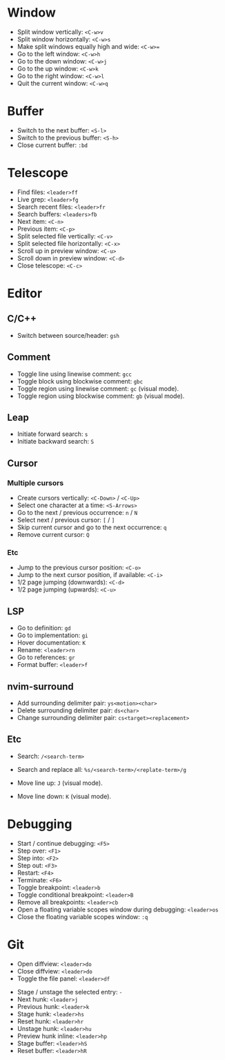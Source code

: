 # Window
- Split window vertically: `<C-w>v`
- Split window horizontally: `<C-w>s`
- Make split windows equally high and wide: `<C-w>=`
- Go to the left window: `<C-w>h`
- Go to the down window: `<C-w>j`
- Go to the up window: `<C-w>k`
- Go to the right window: `<C-w>l`
- Quit the current window: `<C-w>q`

# Buffer
- Switch to the next buffer: `<S-l>`
- Switch to the previous buffer: `<S-h>`
- Close current buffer: `:bd`

# Telescope
- Find files: `<leader>ff`
- Live grep: `<leader>fg`
- Search recent files: `<leader>fr`
- Search buffers: `<leaders>fb`
- Next item: `<C-n>`
- Previous item: `<C-p>`
- Split selected file vertically: `<C-v>`
- Split selected file horizontally: `<C-x>`
- Scroll up in preview window: `<C-u>`
- Scroll down in preview window: `<C-d>`
- Close telescope: `<C-c>`

# Editor
## C/C++
- Switch between source/header: `gsh`

## Comment
- Toggle line using linewise comment: `gcc`
- Toggle block using blockwise comment: `gbc`
- Toggle region using linewise comment: `gc` (visual mode).
- Toggle region using blockwise comment: `gb` (visual mode).

## Leap
- Initiate forward search: `s`
- Initiate backward search: `S`

## Cursor
### Multiple cursors
- Create cursors vertically: `<C-Down>` / `<C-Up>`
- Select one character at a time: `<S-Arrows>`
- Go to the next / previous occurrence: `n` / `N`
- Select next / previous cursor: `[` / `]`
- Skip current cursor and go to the next occurrence: `q`
- Remove current cursor: `Q`

### Etc
- Jump to the previous cursor position: `<C-o>`
- Jump to the next cursor position, if available: `<C-i>`
- 1/2 page jumping (downwards): `<C-d>`
- 1/2 page jumping (upwards): `<C-u>`

## LSP
- Go to definition: `gd`
- Go to implementation: `gi`
- Hover documentation: `K`
- Rename: `<leader>rn`
- Go to references: `gr`
- Format buffer: `<leader>f`

## nvim-surround
- Add surrounding delimiter pair: `ys<motion><char>`
- Delete surrounding delimiter pair: `ds<char>`
- Change surrounding delimiter pair: `cs<target><replacement>`

## Etc
- Search: `/<search-term>`
- Search and replace all: `%s/<search-term>/<replate-term>/g`

- Move line up: `J` (visual mode).
- Move line down: `K` (visual mode).

# Debugging
- Start / continue debugging: `<F5>`
- Step over: `<F1>`
- Step into: `<F2>`
- Step out: `<F3>`
- Restart: `<F4>`
- Terminate: `<F6>`
- Toggle breakpoint: `<leader>b`
- Toggle conditional breakpoint: `<leader>B`
- Remove all breakpoints: `<leader>cb`
- Open a floating variable scopes window during debugging: `<leader>os`
- Close the floating variable scopes window: `:q`

# Git
- Open diffview: `<leader>do`
- Close diffview: `<leader>do`
- Toggle the file panel: `<leader>df`

[comment]: # (TODO: Delete the following if I don't use it!)
- Stage / unstage the selected entry: `-`
- Next hunk: `<leader>j`
- Previous hunk: `<leader>k`
- Stage hunk: `<leader>hs`
- Reset hunk: `<leader>hr`
- Unstage hunk: `<leader>hu`
- Preview hunk inline: `<leader>hp`
- Stage buffer: `<leader>hS`
- Reset buffer: `<leader>hR`
